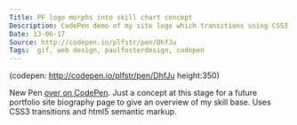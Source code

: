 ```yaml
---
Title: PF logo morphs into skill chart concept
Description: CodePen demo of my site logo which transitions using CSS3 into a representative chart of my web design skills.
Date: 13-06-17
Source: http://codepen.io/plfstr/pen/DhfJu
Tags:  gif, web design, paulfosterdesign, codepen
---
```

(codepen: http://codepen.io/plfstr/pen/DhfJu height:350)

New Pen [over on CodePen](http://codepen.io/plfstr/pen/DhfJu). Just a concept at this stage for a future portfolio site biography page to give an overview of my skill base. Uses CSS3 transitions and html5 semantic markup.